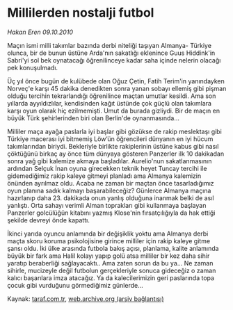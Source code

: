 # Millilerden nostalji futbol

*Hakan Eren 09.10.2010*

<div class="yazi"><p>Maçın ismi milli takımlar bazında derbi niteliği taşıyan Almanya- Türkiye olunca, bir de bunun üstüne Arda'nın sakatlığı eklenince Guus Hiddink'in Sabri'yi sol bek oynatacağı öğrenilinceye kadar saha içinde nelerin olacağı pek konuşulmadı.</p>
<p>Üç yıl önce bugün de kulübede olan Oğuz Çetin, Fatih Terim'in yanındayken Norveç'e karşı 45 dakika denedikten sonra yanan sobayı ellemiş gibi pişman olduğu tercihin tekrarlandığı öğrenilince maçtan umutlar kesildi. Ama son yıllarda ayyıldızlılar, kendisinden kağıt üstünde çok güçlü olan takımlara karşı oyun olarak hiç ezilmemişti. Umut da burada gizliydi. Bir de maçın en büyük Türk şehirlerinden biri olan Berlin'de oynanmasında...</p>
<p>Milliler maça ayağa paslarla iyi başlar gibi gözükse de rakip meslektaşı gibi Türkiye macerası iyi bitmemiş Löw’ün öğrencileri dünyanın en iyi hücum takımlarından biriydi. Bekleriyle birlikte rakiplerinin üstüne kabus gibi nasıl çöktüğünü birkaç ay önce tüm dünyaya gösteren Panzerler ilk 10 dakikadan sonra yağ gibi kalemize akmaya başladılar. Aurelio'nun sakatlanmasının ardından Selçuk İnan oyuna girecekken teknik heyet Tuncay tercihi ile gidemediğimiz rakip kaleye gitmeyi planladı ama Almanya kalemizin önünden ayrılmaz oldu. Acaba ne zaman bir maçtan önce tasarladığımız oyun planına sadık kalmayı başarabileceğiz? Günlerce Almanya maçına hazırlanıp daha 23. dakikada onun yanlış olduğuna inanmak belki de asıl yanlıştı. Orta sahayı verimli Alman toprakları gibi kullanmaya başlayan Panzerler golcülüğün kitabını yazmış Klose'nin fırsatçılığıyla da hak ettiği şekilde devreyi önde kapattı.</p>
<p>İkinci yarıda oyuncu anlamında bir değişiklik yoktu ama Almanya derbi maçta skoru koruma psikolojisine girince milliler için rakip kaleye gitme şansı oldu. İki ülke arasında futbola bakış açısı, planlama, kalite anlamında büyük bir fark ama Halil kolayı yapıp golü atsa milliler bir kez daha sihir yaratıp beraberliği sağlayacaktı.. Ama zaten sorun da bu ya... Ne zaman sihirle, mucizeyle değil futbolun gerçekleriyle sonuca gideceğiz o zaman kalıcı başarılara imza atacağız. Ya da kalecilerimizin geri paslarında topa çocuk gibi vurduğunu görmediğimiz günlerde...</p></div>

Kaynak: [taraf.com.tr](http://www.taraf.com.tr:80/hakan-eren/makale-millilerden-nostalji-futbol.htm), [web.archive.org (arşiv bağlantısı)](http://web.archive.org/web/20101010195634/http://www.taraf.com.tr:80/hakan-eren/makale-millilerden-nostalji-futbol.htm)
